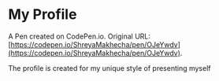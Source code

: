 # My Profile

A Pen created on CodePen.io. Original URL: [https://codepen.io/ShreyaMakhecha/pen/OJeYwdv](https://codepen.io/ShreyaMakhecha/pen/OJeYwdv).

The profile is created for my unique style of presenting myself